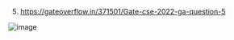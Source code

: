 5. https://gateoverflow.in/371501/Gate-cse-2022-ga-question-5

![image](https://user-images.githubusercontent.com/37560890/169653947-271c8dcb-d543-4353-a73d-a09fc3540777.png)
